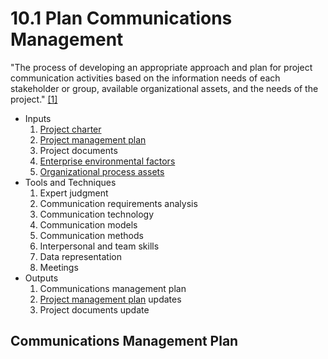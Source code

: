 # 10.1 Plan Communications Management

"The process of developing an appropriate approach and plan for project
communication activities based on the information needs of each stakeholder or
group, available organizational assets, and the needs of the project."
[[1]](../home.md#references)

- Inputs
  1. [Project charter](../04-integration/4.1-develop-project-charter.md)
  2. [Project management plan](../04-integration/4.2-develop-project-management-plan.md)
  3. Project documents
  4. [Enterprise environmental factors](../00-project-files/01-enterprise-environmental-factors/00-enterprise-environmental-factors.md)
  5. [Organizational process assets](../00-project-files/02-organizational-process-assets/00-organizational-process-assets.md)
- Tools and Techniques
  1. Expert judgment
  2. Communication requirements analysis
  3. Communication technology
  4. Communication models
  5. Communication methods
  6. Interpersonal and team skills
  7. Data representation
  8. Meetings
- Outputs
  1. Communications management plan
  2. [Project management plan](../04-integration/4.2-develop-project-management-plan.md) updates
  3. Project documents update

## Communications Management Plan
